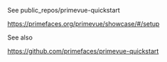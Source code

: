 See public_repos/primevue-quickstart

https://primefaces.org/primevue/showcase/#/setup

See also

https://github.com/primefaces/primevue-quickstart
